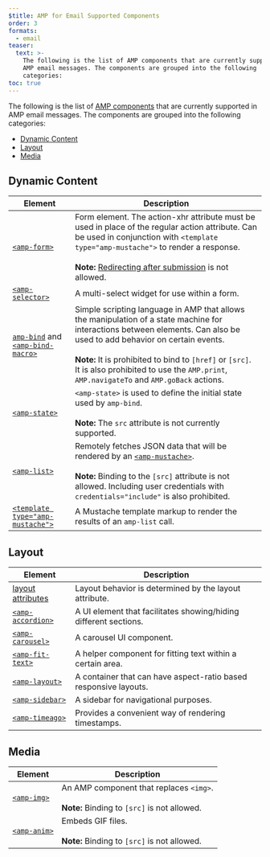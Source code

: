 ```yaml
---
$title: AMP for Email Supported Components
order: 3
formats:
  - email
teaser:
  text: >-
    The following is the list of AMP components that are currently supported in
    AMP email messages. The components are grouped into the following
    categories:
toc: true
---
```


<!--
This file is imported from https://github.com/ampproject/amphtml/blob/master/docs/spec/email/amp-email-components.md.
Please do not change this file.
If you have found a bug or an issue please
have a look and request a pull request there.
-->



The following is the list of [AMP components](https://amp.dev/documentation/components/?format=email) that are currently supported in AMP email messages. The components are grouped into the following categories:

<!--
  (Do not remove or edit this comment.)

  This table-of-contents is automatically generated. To generate it, run:
    amp markdown-toc --fix
-->

-   [Dynamic Content](#dynamic-content)
-   [Layout](#layout)
-   [Media](#media)

## Dynamic Content <a name="dynamic-content"></a>

| Element                                                                                                                                                                         | Description                                                                                                                                                                                                                                                                                                                              |
| ------------------------------------------------------------------------------------------------------------------------------------------------------------------------------- | ---------------------------------------------------------------------------------------------------------------------------------------------------------------------------------------------------------------------------------------------------------------------------------------------------------------------------------------- |
| [`<amp-form>`](https://amp.dev/documentation/components/amp-form)                                                                                                               | Form element. The action-xhr attribute must be used in place of the regular action attribute. Can be used in conjunction with `<template type="amp-mustache">` to render a response. <br><br>**Note:** [Redirecting after submission](https://amp.dev/documentation/components/amp-form/#redirecting-after-a-submission) is not allowed. |
| [`<amp-selector>`](https://amp.dev/documentation/components/amp-selector)                                                                                                       | A multi-select widget for use within a form.                                                                                                                                                                                                                                                                                             |
| [`amp-bind`](https://amp.dev/documentation/components/amp-bind) and [`<amp-bind-macro>`](https://amp.dev/documentation/components/amp-bind#defining-macros-with-amp-bind-macro) | Simple scripting language in AMP that allows the manipulation of a state machine for interactions between elements. Can also be used to add behavior on certain events.<br><br>**Note:** It is prohibited to bind to `[href]` or `[src]`. It is also prohibited to use the `AMP.print`, `AMP.navigateTo` and `AMP.goBack` actions.       |
| [`<amp-state>`](https://amp.dev/documentation/components/amp-bind#%3Camp-state%3E-specification)                                                                                | `<amp-state>` is used to define the initial state used by `amp-bind`.<br><br>**Note:** The `src` attribute is not currently supported.                                                                                                                                                                                                   |
| [`<amp-list>`](https://amp.dev/documentation/components/amp-list)                                                                                                               | Remotely fetches JSON data that will be rendered by an [`<amp-mustache>`](https://amp.dev/documentation/components/amp-mustache).<br><br>**Note:** Binding to the `[src]` attribute is not allowed. Including user credentials with `credentials="include"` is also prohibited.                                                          |
| [`<template type="amp-mustache">`](https://amp.dev/documentation/components/amp-mustache)                                                                                       | A Mustache template markup to render the results of an `amp-list` call.                                                                                                                                                                                                                                                                  |

## Layout <a name="layout"></a>

| Element                                                                                                          | Description                                                      |
| ---------------------------------------------------------------------------------------------------------------- | ---------------------------------------------------------------- |
| [layout attributes](https://amp.dev/documentation/guides-and-tutorials/learn/amp-html-layout/#layout-attributes) | Layout behavior is determined by the layout attribute.           |
| [`<amp-accordion>`](https://amp.dev/documentation/components/amp-accordion)                                      | A UI element that facilitates showing/hiding different sections. |
| [`<amp-carousel>`](https://amp.dev/documentation/components/amp-carousel)                                        | A carousel UI component.                                         |
| [`<amp-fit-text>`](https://amp.dev/documentation/components/amp-fit-text)                                        | A helper component for fitting text within a certain area.       |
| [`<amp-layout>`](https://amp.dev/documentation/components/amp-layout)                                            | A container that can have aspect-ratio based responsive layouts. |
| [`<amp-sidebar>`](https://amp.dev/documentation/components/amp-sidebar)                                          | A sidebar for navigational purposes.                             |
| [`<amp-timeago>`](https://amp.dev/documentation/components/amp-timeago)                                          | Provides a convenient way of rendering timestamps.               |

## Media <a name="media"></a>

| Element                                                           | Description                                                                                 |
| ----------------------------------------------------------------- | ------------------------------------------------------------------------------------------- |
| [`<amp-img>`](https://amp.dev/documentation/components/amp-img)   | An AMP component that replaces `<img>`.<br><br>**Note:** Binding to `[src]` is not allowed. |
| [`<amp-anim>`](https://amp.dev/documentation/components/amp-anim) | Embeds GIF files.<br><br>**Note:** Binding to `[src]` is not allowed.                       |
